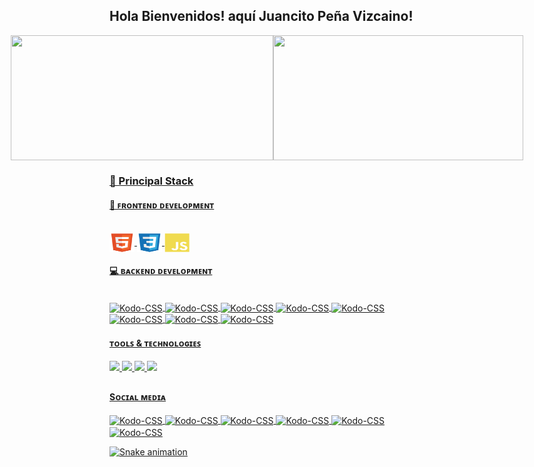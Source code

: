 ## Hola Bienvenidos! aquí Juancito Peña Vizcaino!
<a href="https://github.com/JUANCITOPENA">
<div style="display: flex; flex-direction: wrap; width:100%; margin:auto; justify-content:center;">


 <img height="200em" width="420em" src="https://github-readme-stats.vercel.app/api?username=JUANCITOPENA&show_icons=true&theme=dracula&include_all_commits=true&count_private=true"/>
 
 <img height="200em" width="400em" src="https://github-readme-stats.vercel.app/api/top-langs/?username=JUANCITOPENA&layout=compact&langs_count=7&theme=dracula"/>   

 <!---
 [![Top Langs](https://github-readme-stats.vercel.app/api/top-langs/?username=JUANCITOPENA&layout=compact)](https://github.com/anuraghazra/github-readme-stats)
 
[![Top Langs](https://github-readme-stats.vercel.app/api/top-langs/?username=JUANCITOPENA&langs_count=8)](https://github.com/anuraghazra/github-readme-stats)
 ---->
 </div>
  <h3>
 👾 Principal Stack
</h3> 
  <h4>🎨 ꜰʀᴏɴᴛᴇɴᴅ ᴅᴇᴠᴇʟᴏᴘᴍᴇɴᴛ</h4>
<div style="display: inline_block"><br>
 
   <img align="center" alt="Rafa-HTML" height="30" width="40" src="https://raw.githubusercontent.com/devicons/devicon/master/icons/html5/html5-original.svg">
  <img align="center" alt="Rafa-CSS" height="30" width="40" src="https://raw.githubusercontent.com/devicons/devicon/master/icons/css3/css3-original.svg">
   <img align="center" alt="Rafa-Js" height="30" width="40" src="https://raw.githubusercontent.com/devicons/devicon/master/icons/javascript/javascript-plain.svg">
  </div>
    <h4>💻 ʙᴀᴄᴋᴇɴᴅ ᴅᴇᴠᴇʟᴏᴘᴍᴇɴᴛ</h4>
<div style="display: inline_block"><br>
 

  <img align="center" alt="Kodo-CSS" height="60" width="60" src="https://cdn.icon-icons.com/icons2/2249/PNG/512/xamarin_outline_icon_139072.png">
  <img align="center" alt="Kodo-CSS" height="60" width="60" src="https://kmyr.dev/posts/csharp.png">
  <img align="center" alt="Kodo-CSS" height="60" width="60" src="https://cdn.icon-icons.com/icons2/2080/PNG/512/android_mobile_os_media_social_icon_127328.png">
  <img align="center" alt="Kodo-CSS" height="60" width="60" src="https://cdn.icon-icons.com/icons2/2108/PNG/512/php_icon_130857.png">
 
  <img align="center" alt="Kodo-CSS" height="60" width="60" src="https://cdn.icon-icons.com/icons2/1381/PNG/512/mysqlworkbench_93532.png">
  <img align="center" alt="Kodo-CSS" height="60" width="60" src="https://developer.asustor.com/uploadIcons/0020_999_1617260086_postgresql-icon_256.png">
  <img align="center" alt="Kodo-CSS" height="60" width="60" src="https://www.gpsos.es/wp-content/uploads/sql_server_logo.png">
 <img align="center" alt="Kodo-CSS" height="60" width="60" src="https://cdn.icon-icons.com/icons2/2699/PNG/512/python_vertical_logo_icon_168039.png">

   </div>
  
  <h4>ᴛᴏᴏʟꜱ & ᴛᴇᴄʜɴᴏʟᴏɢɪᴇꜱ</h4>
<p>
  <img src="https://img.shields.io/badge/Git-F05032?style=for-the-badge&logo=git&logoColor=white">
  <img src="https://img.shields.io/badge/GitHub-100000?style=for-the-badge&logo=github&logoColor=white">
  <img src="https://img.shields.io/badge/Linux-FCC624?style=for-the-badge&logo=linux&logoColor=black">
  <img src="https://img.shields.io/badge/Notion-000000?style=for-the-badge&logo=notion&logoColor=white">

  <!---
  <img src="https://img.shields.io/badge/Postman-FF6C37?style=for-the-badge&logo=Postman&logoColor=white">
  <img src="https://img.shields.io/badge/Heroku-430098?style=for-the-badge&logo=heroku&logoColor=white">
  <img src="https://img.shields.io/badge/Vercel-000000?style=for-the-badge&logo=vercel&logoColor=white">
--->
</p>
 <!---
   <img align="center" alt="Rafa-Ts" height="30" width="40" src="https://raw.githubusercontent.com/devicons/devicon/master/icons/typescript/typescript-plain.svg">
  <img align="center" alt="Rafa-React" height="30" width="40" src="https://raw.githubusercontent.com/devicons/devicon/master/icons/react/react-original.svg">
 
  <img align="center" alt="Rafa-Python" height="30" width="40" src="https://raw.githubusercontent.com/devicons/devicon/master/icons/python/python-original.svg">
  <img align="center" alt="Rafa-Csharp" height="30" width="40" src="https://raw.githubusercontent.com/devicons/devicon/master/icons/csharp/csharp-original.svg">
  --->
  
  <!---
  <img align="right" alt="Rafa-pic" height="150" style="border-radius:50px;" src="https://media.discordapp.net/attachments/639956127056134178/890373478988013628/Publicacoes_Instagram_1_1.png?width=676&height=676">
--->
 

  
  ##
 
  <h4>Sᴏᴄɪᴀʟ ᴍᴇᴅɪᴀ</h4>
<div> 

 <img align="center" alt="Kodo-CSS" height="60" width="60" src="https://cdn.icon-icons.com/icons2/642/PNG/512/linkedin_icon-icons.com_59208.png">

 <img align="center" alt="Kodo-CSS" height="60" width="60" src="https://cdn.icon-icons.com/icons2/70/PNG/512/youtube_14198.png">
 
 <img align="center" alt="Kodo-CSS" height="60" width="60" src="https://cdn.icon-icons.com/icons2/1211/PNG/512/1491579542-yumminkysocialmedia22_83078.png">

 <img align="center" alt="Kodo-CSS" height="60" width="60" src="https://cdn.icon-icons.com/icons2/1211/PNG/512/1491580635-yumminkysocialmedia26_83102.png">

 <img align="center" alt="Kodo-CSS" height="60" width="60" src="https://cdn.icon-icons.com/icons2/642/PNG/512/facebook_icon-icons.com_59205.png">

 <img align="center" alt="Kodo-CSS" height="60" width="60" src="https://cdn.icon-icons.com/icons2/2148/PNG/512/robots_icon_132026.png">

  
 ![Snake animation](https://github.com/kodosensei/kodosensei/blob/output/github-contribution-grid-snake.svg)
 </div> 


    
 


